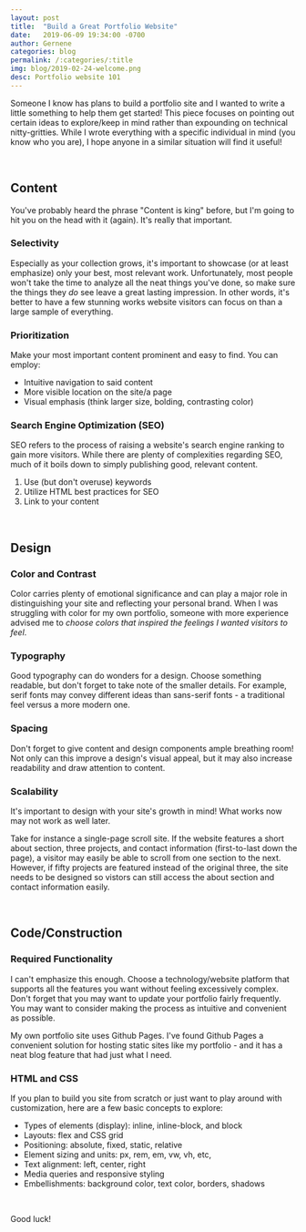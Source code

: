 ```yaml
---
layout: post
title:  "Build a Great Portfolio Website"
date:   2019-06-09 19:34:00 -0700
author: Gernene
categories: blog
permalink: /:categories/:title
img: blog/2019-02-24-welcome.png
desc: Portfolio website 101
---
```


Someone I know has plans to build a portfolio site and I wanted to write a little something to help them get started! This piece focuses on pointing out certain ideas to explore/keep in mind rather than expounding on technical nitty-gritties. While I wrote everything with a specific individual in mind (you know who you are), I hope anyone in a similar situation will find it useful!

<br>

<h2>Content</h2>
You've probably heard the phrase "Content is king" before, but I'm going to hit you on the head with it (again). It's really that important.

### Selectivity
Especially as your collection grows, it's important to showcase (or at least emphasize) only your best, most relevant work. Unfortunately, most people won't take the time to analyze all the neat things you've done, so make sure the things they *do* see leave a great lasting impression. In other words, it's better to have a few stunning works website visitors can focus on than a large sample of everything.

### Prioritization
Make your most important content prominent and easy to find. You can employ:
- Intuitive navigation to said content
- More visible location on the site/a page
- Visual emphasis (think larger size, bolding, contrasting color)

### Search Engine Optimization (SEO)
SEO refers to the process of raising a website's search engine ranking to gain more visitors. While there are plenty of complexities regarding SEO, much of it boils down to simply publishing good, relevant content.
1. Use (but don't overuse) keywords
2. Utilize HTML best practices for SEO
3. Link to your content

<br>

## Design
### Color and Contrast
Color carries plenty of emotional significance and can play a major role in distinguishing your site and reflecting your personal brand. When I was struggling with color for my own portfolio, someone with more experience advised me to *choose colors that inspired the feelings I wanted visitors to feel*.

### Typography
Good typography can do wonders for a design. Choose something readable, but don't forget to take note of the smaller details.
For example, serif fonts may convey different ideas than sans-serif fonts - a traditional feel versus a more modern one.

### Spacing
Don't forget to give content and design components ample breathing room! Not only can this improve a design's visual appeal, but it may also increase readability and draw attention to content.

### Scalability
It's important to design with your site's growth in mind! What works now may not work as well later.

Take for instance a single-page scroll site. If the website features a short about section, three projects, and contact information (first-to-last down the page), a visitor may easily be able to scroll from one section to the next. However, if fifty projects are featured instead of the original three, the site needs to be designed so vistors can still access the about section and contact information easily.

<br>

## Code/Construction
### Required Functionality
I can't emphasize this enough. Choose a technology/website platform that supports all the features you want without feeling excessively complex. Don't forget that you may want to update your portfolio fairly frequently. You may want to consider making the process as intuitive and convenient as possible.

My own portfolio site uses Github Pages. I've found Github Pages a convenient solution for hosting static sites like my portfolio - and it has a neat blog feature that had just what I need.
### HTML and CSS
If you plan to build you site from scratch or just want to play around with customization, here are a few basic concepts to explore:
- Types of elements (display): inline, inline-block, and block
- Layouts: flex and CSS grid
- Positioning: absolute, fixed, static, relative
- Element sizing and units: px, rem, em, vw, vh, etc,
- Text alignment: left, center, right
- Media queries and responsive styling
- Embellishments: background color, text color, borders, shadows

<br>

Good luck!
